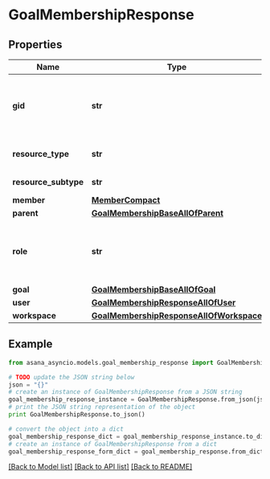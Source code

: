 # GoalMembershipResponse


## Properties

Name | Type | Description | Notes
------------ | ------------- | ------------- | -------------
**gid** | **str** | Globally unique identifier of the resource, as a string. | [optional] [readonly] 
**resource_type** | **str** | The base type of this resource. | [optional] [readonly] 
**resource_subtype** | **str** | The type of membership. | [optional] [readonly] 
**member** | [**MemberCompact**](MemberCompact.md) |  | [optional] 
**parent** | [**GoalMembershipBaseAllOfParent**](GoalMembershipBaseAllOfParent.md) |  | [optional] 
**role** | **str** | Describes if the member is a commenter or editor in goal. | [optional] 
**goal** | [**GoalMembershipBaseAllOfGoal**](GoalMembershipBaseAllOfGoal.md) |  | [optional] 
**user** | [**GoalMembershipResponseAllOfUser**](GoalMembershipResponseAllOfUser.md) |  | [optional] 
**workspace** | [**GoalMembershipResponseAllOfWorkspace**](GoalMembershipResponseAllOfWorkspace.md) |  | [optional] 

## Example

```python
from asana_asyncio.models.goal_membership_response import GoalMembershipResponse

# TODO update the JSON string below
json = "{}"
# create an instance of GoalMembershipResponse from a JSON string
goal_membership_response_instance = GoalMembershipResponse.from_json(json)
# print the JSON string representation of the object
print GoalMembershipResponse.to_json()

# convert the object into a dict
goal_membership_response_dict = goal_membership_response_instance.to_dict()
# create an instance of GoalMembershipResponse from a dict
goal_membership_response_form_dict = goal_membership_response.from_dict(goal_membership_response_dict)
```
[[Back to Model list]](../README.md#documentation-for-models) [[Back to API list]](../README.md#documentation-for-api-endpoints) [[Back to README]](../README.md)


